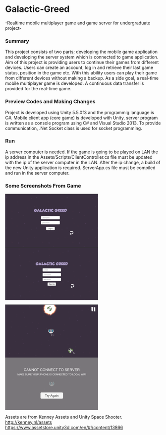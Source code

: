 # Galactic-Greed
-Realtime mobile multiplayer game and game server for undergraduate project-


### Summary
This project consists of two parts; developing the mobile game application and developing the server system which is connected to game application.
Aim of this project is providing users to continue their games from different devices. Users can create an account, log in and retrieve their last game status, position in the game etc. With this ability users can play their game from different devices without making a backup.
As a side goal, a real-time mobile multiplayer game is developed. A continuous data transfer is provided for the real-time game.


### Preview Codes and Making Changes
Project is developed using Unity 5.5.0f3 and the programmig language is C#. Mobile client app (core game) is developed with Unity, server program is written as a console program using C# and Visual Studio 2013. To provide communication, .Net Socket class is used for socket programming.


### Run
A server computer is needed. If the game is going to be played on LAN the ip address in the Assets/Scripts/ClientController.cs file must be updated with the ip of the server computer in the LAN. After the ip change, a build of the new Unity application is required. ServerApp.cs file must be compiled and run in the server computer.

### Some Screenshots From Game
<p>
  <img align="left" src="https://github.com/dogaminekaba/Galactic-Greed/blob/master/screenshots/ss1.png" width="300"/>
  <img align="center" src="https://github.com/dogaminekaba/Galactic-Greed/blob/master/screenshots/ss2.png" width="300"/>
</p>
<p>
  <img align="left" src="https://github.com/dogaminekaba/Galactic-Greed/blob/master/screenshots/ss4.png" width="300"/>
  <img align="center" src="https://github.com/dogaminekaba/Galactic-Greed/blob/master/screenshots/ss3.png" width="300"/>
</p>



Assets are from Kenney Assets and Unity Space Shooter.
<br/>
http://kenney.nl/assets
<br/>
https://www.assetstore.unity3d.com/en/#!/content/13866
